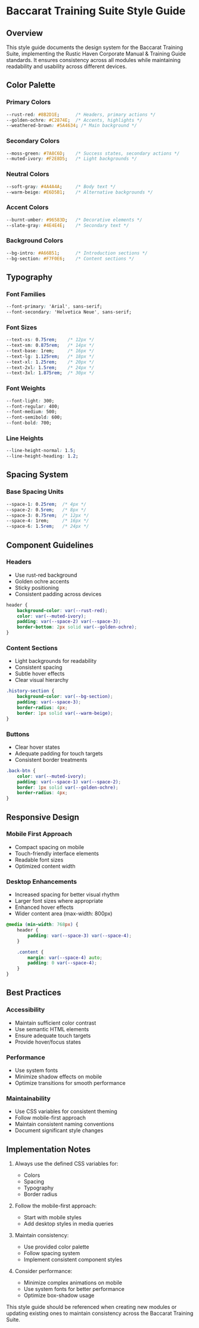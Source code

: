 # Baccarat Training Suite Style Guide

## Overview
This style guide documents the design system for the Baccarat Training Suite, implementing the Rustic Haven Corporate Manual & Training Guide standards. It ensures consistency across all modules while maintaining readability and usability across different devices.

## Color Palette

### Primary Colors
```css
--rust-red: #8B2D1E;      /* Headers, primary actions */
--golden-ochre: #C2874E;  /* Accents, highlights */
--weathered-brown: #5A4634; /* Main background */
```

### Secondary Colors
```css
--moss-green: #7A8C6D;    /* Success states, secondary actions */
--muted-ivory: #F2E8D5;   /* Light backgrounds */
```

### Neutral Colors
```css
--soft-gray: #4A4A4A;     /* Body text */
--warm-beige: #E6D5B1;    /* Alternative backgrounds */
```

### Accent Colors
```css
--burnt-umber: #96583D;   /* Decorative elements */
--slate-gray: #4E4E4E;    /* Secondary text */
```

### Background Colors
```css
--bg-intro: #A66B51;      /* Introduction sections */
--bg-section: #F7F0E6;    /* Content sections */
```

## Typography

### Font Families
```css
--font-primary: 'Arial', sans-serif;
--font-secondary: 'Helvetica Neue', sans-serif;
```

### Font Sizes
```css
--text-xs: 0.75rem;    /* 12px */
--text-sm: 0.875rem;   /* 14px */
--text-base: 1rem;     /* 16px */
--text-lg: 1.125rem;   /* 18px */
--text-xl: 1.25rem;    /* 20px */
--text-2xl: 1.5rem;    /* 24px */
--text-3xl: 1.875rem;  /* 30px */
```

### Font Weights
```css
--font-light: 300;
--font-regular: 400;
--font-medium: 500;
--font-semibold: 600;
--font-bold: 700;
```

### Line Heights
```css
--line-height-normal: 1.5;
--line-height-heading: 1.2;
```

## Spacing System

### Base Spacing Units
```css
--space-1: 0.25rem;  /* 4px */
--space-2: 0.5rem;   /* 8px */
--space-3: 0.75rem;  /* 12px */
--space-4: 1rem;     /* 16px */
--space-6: 1.5rem;   /* 24px */
```

## Component Guidelines

### Headers
- Use rust-red background
- Golden ochre accents
- Sticky positioning
- Consistent padding across devices

```css
header {
    background-color: var(--rust-red);
    color: var(--muted-ivory);
    padding: var(--space-2) var(--space-3);
    border-bottom: 2px solid var(--golden-ochre);
}
```

### Content Sections
- Light backgrounds for readability
- Consistent spacing
- Subtle hover effects
- Clear visual hierarchy

```css
.history-section {
    background-color: var(--bg-section);
    padding: var(--space-3);
    border-radius: 4px;
    border: 1px solid var(--warm-beige);
}
```

### Buttons
- Clear hover states
- Adequate padding for touch targets
- Consistent border treatments

```css
.back-btn {
    color: var(--muted-ivory);
    padding: var(--space-1) var(--space-2);
    border: 1px solid var(--golden-ochre);
    border-radius: 4px;
}
```

## Responsive Design

### Mobile First Approach
- Compact spacing on mobile
- Touch-friendly interface elements
- Readable font sizes
- Optimized content width

### Desktop Enhancements
- Increased spacing for better visual rhythm
- Larger font sizes where appropriate
- Enhanced hover effects
- Wider content area (max-width: 800px)

```css
@media (min-width: 768px) {
    header {
        padding: var(--space-3) var(--space-4);
    }

    .content {
        margin: var(--space-4) auto;
        padding: 0 var(--space-4);
    }
}
```

## Best Practices

### Accessibility
- Maintain sufficient color contrast
- Use semantic HTML elements
- Ensure adequate touch targets
- Provide hover/focus states

### Performance
- Use system fonts
- Minimize shadow effects on mobile
- Optimize transitions for smooth performance

### Maintainability
- Use CSS variables for consistent theming
- Follow mobile-first approach
- Maintain consistent naming conventions
- Document significant style changes

## Implementation Notes

1. Always use the defined CSS variables for:
   - Colors
   - Spacing
   - Typography
   - Border radius
   
2. Follow the mobile-first approach:
   - Start with mobile styles
   - Add desktop styles in media queries
   
3. Maintain consistency:
   - Use provided color palette
   - Follow spacing system
   - Implement consistent component styles

4. Consider performance:
   - Minimize complex animations on mobile
   - Use system fonts for better performance
   - Optimize box-shadow usage

This style guide should be referenced when creating new modules or updating existing ones to maintain consistency across the Baccarat Training Suite.
